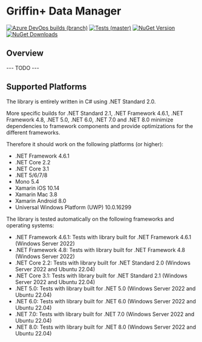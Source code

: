 # Griffin+ Data Manager

[![Azure DevOps builds (branch)](https://img.shields.io/azure-devops/build/griffinplus/2f589a5e-e2ab-4c08-bee5-5356db2b2aeb/38/master?label=Build)](https://dev.azure.com/griffinplus/DotNET%20Libraries/_build/latest?definitionId=38&branchName=master)
[![Tests (master)](https://img.shields.io/azure-devops/tests/griffinplus/DotNET%20Libraries/38/master?label=Tests)](https://dev.azure.com/griffinplus/DotNET%20Libraries/_build/latest?definitionId=38&branchName=master)
[![NuGet Version](https://img.shields.io/nuget/v/GriffinPlus.Lib.DataManager.svg?label=NuGet%20Version)](https://www.nuget.org/packages/GriffinPlus.Lib.DataManager)
[![NuGet Downloads](https://img.shields.io/nuget/dt/GriffinPlus.Lib.DataManager.svg?label=NuGet%20Downloads)](https://www.nuget.org/packages/GriffinPlus.Lib.DataManager)

## Overview

--- TODO ---

## Supported Platforms

The library is entirely written in C# using .NET Standard 2.0.

More specific builds for .NET Standard 2.1, .NET Framework 4.6.1, .NET Framework 4.8, .NET 5.0, .NET 6.0, .NET 7.0 and .NET 8.0 minimize dependencies to framework components and provide optimizations for the different frameworks.

Therefore it should work on the following platforms (or higher):
- .NET Framework 4.6.1
- .NET Core 2.2
- .NET Core 3.1
- .NET 5/6/7/8
- Mono 5.4
- Xamarin iOS 10.14
- Xamarin Mac 3.8
- Xamarin Android 8.0
- Universal Windows Platform (UWP) 10.0.16299

The library is tested automatically on the following frameworks and operating systems:
- .NET Framework 4.6.1: Tests with library built for .NET Framework 4.6.1 (Windows Server 2022)
- .NET Framework 4.8: Tests with library built for .NET Framework 4.8 (Windows Server 2022)
- .NET Core 2.2: Tests with library built for .NET Standard 2.0 (Windows Server 2022 and Ubuntu 22.04)
- .NET Core 3.1: Tests with library built for .NET Standard 2.1 (Windows Server 2022 and Ubuntu 22.04)
- .NET 5.0: Tests with library built for .NET 5.0 (Windows Server 2022 and Ubuntu 22.04)
- .NET 6.0: Tests with library built for .NET 6.0 (Windows Server 2022 and Ubuntu 22.04)
- .NET 7.0: Tests with library built for .NET 7.0 (Windows Server 2022 and Ubuntu 22.04)
- .NET 8.0: Tests with library built for .NET 8.0 (Windows Server 2022 and Ubuntu 22.04)
